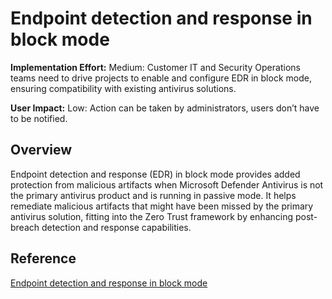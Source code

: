 # Endpoint detection and response in block mode

**Implementation Effort:** Medium: Customer IT and Security Operations teams need to drive projects to enable and configure EDR in block mode, ensuring compatibility with existing antivirus solutions.

**User Impact:** Low: Action can be taken by administrators, users don’t have to be notified.

## Overview
Endpoint detection and response (EDR) in block mode provides added protection from malicious artifacts when Microsoft Defender Antivirus is not the primary antivirus product and is running in passive mode. It helps remediate malicious artifacts that might have been missed by the primary antivirus solution, fitting into the Zero Trust framework by enhancing post-breach detection and response capabilities.

## Reference
[Endpoint detection and response in block mode](https://learn.microsoft.com/en-us/defender-endpoint/edr-in-block-mode)
